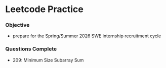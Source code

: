 # Leetcode Practice

### Objective
- prepare for the Spring/Summer 2026 SWE internship recruitment cycle

### Questions Complete
- 209: Minimum Size Subarray Sum
